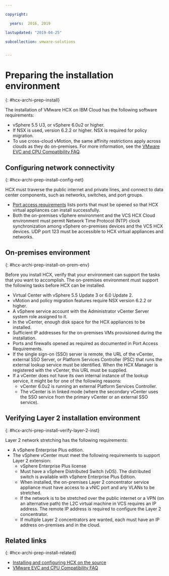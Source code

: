 ```yaml
---

copyright:

  years:  2016, 2019

lastupdated: "2019-04-25"

subcollection: vmware-solutions


---
```

# Preparing the installation environment
{: #hcx-archi-prep-install}

The installation of VMware HCX on IBM Cloud has the following software requirements:
* vSphere 5.5 U3, or vSphere 6.0u2 or higher.
* If NSX is used, version 6.2.2 or higher. NSX is required for policy migration.
* To use cross-cloud vMotion, the same affinity restrictions apply across clouds as they do on-premises. For more information, see the [VMware EVC and CPU Compatibility FAQ](https://kb.vmware.com/s/article/1005764).

## Configuring network connectivity
{: #hcx-archi-prep-install-config-net}

HCX must traverse the public internet and private lines, and connect to data center components, such as networks, switches, and port groups.
* [Port access requirements](/docs/services/vmwaresolutions/archiref/hcx-archi?topic=vmware-solutions-hcx-archi-port-req) lists ports that must be opened so that HCX virtual appliances can install successfully.
* Both the on-premises vSphere environment and the VCS HCX Cloud environment must permit Network Time Protocol (NTP) clock synchronization among vSphere on-premises devices and the VCS HCX devices. UDP port 123 must be accessible to HCX virtual appliances and networks.

## On-premises environment
{: #hcx-archi-prep-install-on-prem-env}

Before you install HCX, verify that your environment can support the tasks that you want to accomplish. The on-premises environment must support the following tasks before HCX can be installed.
* Virtual Center with vSphere 5.5 Update 3 or 6.0 Update 2.
* vMotion and policy migration features require NSX version 6.2.2 or higher.
* A vSphere service account with the Administrator vCenter Server system role assigned to it.
* In the vCenter, enough disk space for the HCX appliances to be installed.
* Sufficient IP addresses for the on-premises VMs provisioned during the installation.
* Ports and firewalls opened as required as documented in Port Access Requirements.
* If the single sign-on (SSO) server is remote, the URL of the vCenter, external SSO Server, or Platform Services Controller (PSC) that runs the external lookup service must be identified. When the HCX Manager is registered with the vCenter, this URL must be supplied.
* If a vCenter does not have its own internal instance of the lookup service, it might be for one of the following reasons:
  * vCenter 6.0u2 is running an external Platform Services Controller.
  * The vCenter is in linked mode (where the secondary vCenter uses the SSO service from the primary vCenter or an external SSO service).

## Verifying Layer 2 installation environment
{: #hcx-archi-prep-install-verify-layer-2-inst}

Layer 2 network stretching has the following requirements:
* A vSphere Enterprise Plus edition.
* The vSphere vCenter must meet the following requirements to support Layer 2 extension:
  * vSphere Enterprise Plus license
  * Must have a vSphere Distributed Switch (vDS). The distributed switch is available with vSphere Enterprise Plus Edition.
  * When installed, the on-premises Layer 2 concentrator service appliance must have access to a vNIC port and any VLANs to be stretched.
  * If the network is to be stretched over the public internet or a VPN (on an alternative path) the L2C virtual machine in VCS requires an IP address. The remote IP address is required to configure the Layer 2 concentrator.
  * If multiple Layer 2 concentrators are wanted, each must have an IP address on-premises and in the cloud.

## Related links
{: #hcx-archi-prep-install-related}

* [Installing and configuring HCX on the source](/docs/services/vmwaresolutions/archiref/hcx-archi?topic=vmware-solutions-hcx-archi-install-cfg-src)
* [VMware EVC and CPU Compatibility FAQ](https://kb.vmware.com/s/article/1005764)
